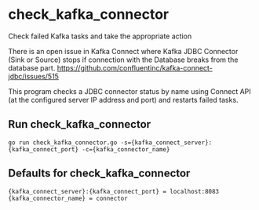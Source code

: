 # check_kafka_connector
Check failed Kafka tasks and take the appropriate action

There is an open issue in Kafka Connect where Kafka JDBC Connector (Sink or Source) stops if connection with the Database breaks from the database part.
https://github.com/confluentinc/kafka-connect-jdbc/issues/515

This program checks a JDBC connector status by name using Connect API (at the configured server IP address and port) and restarts failed tasks.


## Run check_kafka_connector
```
go run check_kafka_connector.go -s={kafka_connect_server}:{kafka_connect_port} -c={kafka_connector_name}
```
## Defaults for check_kafka_connector
```
{kafka_connect_server}:{kafka_connect_port} = localhost:8083 
{kafka_connector_name} = connector
```